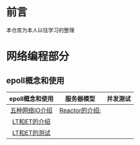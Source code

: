 # 前言 
本仓库为本人以往学习的整理

# 网络编程部分

## epoll概念和使用

| epoll概念和使用 | 服务器模型 | 并发测试 |
| :----: | :----:| :----: |
| [五种网络IO介绍](docs/net/网络IO模型.md) |[Reactor的介绍:]()  |  |
| [LT和ET的介绍](docs/net/LT和ET解读.md)  |  |  |
| [LT和ET的测试]()|||||




